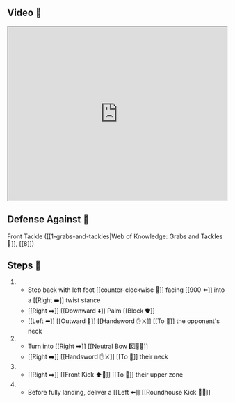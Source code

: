 ## Video 🎥

<iframe src="https://www.youtube.com/embed/YHISUH8MuqU" width="100%" height="400"></iframe>

## Defense Against 🤺

Front Tackle ([[1-grabs-and-tackles|Web of Knowledge: Grabs and Tackles 🤝]], [[8]])

## Steps 👣

1. - Step back with left foot [[counter-clockwise 🔄]] facing [[900 ⬅️]] into a [[Right ➡️]] twist stance 
    - [[Right ➡️]] [[Downward ⬇️]] Palm [[Block 🛡️]] 
    - [[Left ⬅️]] [[Outward 🔼]] [[Handsword ✋⚔️]] [[To 🎯]] the opponent's neck
2. - Turn into [[Right ➡️]] [[Neutral Bow 0️⃣🧍‍♂️]] 
    - [[Right ➡️]] [[Handsword ✋⚔️]] [[To 🎯]] their neck
3. - [[Right ➡️]] [[Front Kick ⬆️🦵]] [[To 🎯]] their upper zone
4. - Before fully landing, deliver a [[Left ⬅️]] [[Roundhouse Kick 🔄🦵]]
